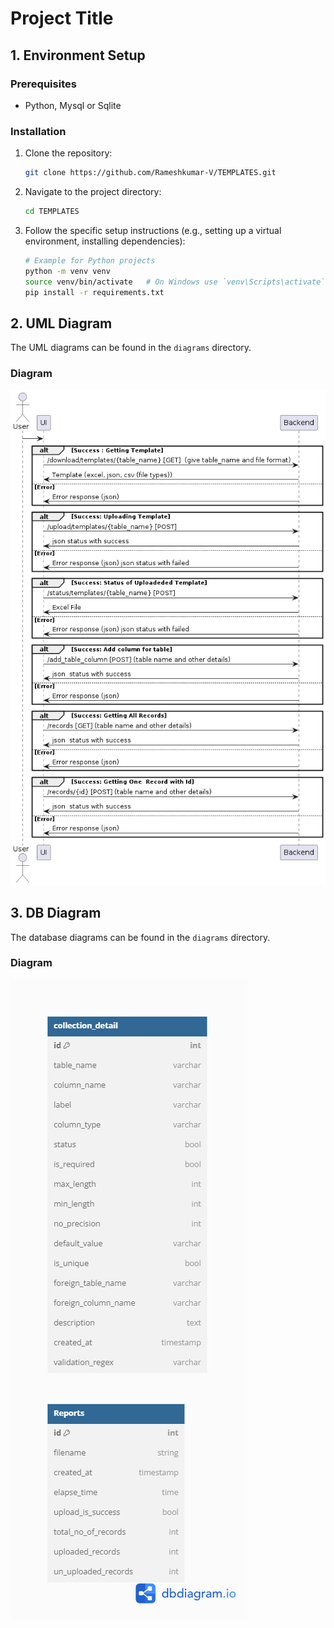 # Project Title

## 1. Environment Setup

### Prerequisites
- Python, Mysql or Sqlite

### Installation
1. Clone the repository:
    ```sh
    git clone https://github.com/Rameshkumar-V/TEMPLATES.git
    ```
2. Navigate to the project directory:
    ```sh
    cd TEMPLATES
    ```
3. Follow the specific setup instructions (e.g., setting up a virtual environment, installing dependencies):
    ```sh
    # Example for Python projects
    python -m venv venv
    source venv/bin/activate   # On Windows use `venv\Scripts\activate`
    pip install -r requirements.txt
    ```

## 2. UML Diagram

The UML diagrams can be found in the `diagrams` directory.

### Diagram
![UML Diagram](./diagrams/umldiagram.png)

## 3. DB Diagram

The database diagrams can be found in the `diagrams` directory.

### Diagram
![DB Diagram](./diagrams/Untitled.png)


